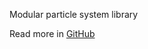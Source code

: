 <!---
This README is displayed in the front page of NPM publication
--->

Modular particle system library

Read more in [GitHub](https://github.com/Risto-Paasivirta/ParticleSystem)
